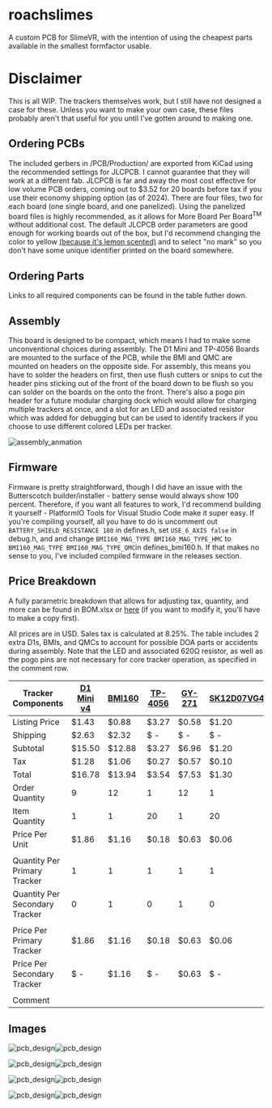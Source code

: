 # roachslimes

A custom PCB for SlimeVR, with the intention of using the cheapest parts available in the smallest formfactor usable.

# Disclaimer

This is all WIP. The trackers themselves work, but I still have not designed a case for these. Unless you want to make your own case, these files probably aren't that useful for you until I've gotten around to making one.

## Ordering PCBs

The included gerbers in /PCB/Production/ are exported from KiCad using the recommended settings for JLCPCB. I cannot guarantee that they will work at a different fab. JLCPCB is far and away the most cost effective for low volume PCB orders, coming out to $3.52 for 20 boards before tax if you use their economy shipping option (as of 2024). There are four files, two for each board (one single board, and one panelized). Using the panelized board files is highly recommended, as it allows for More Board Per Board<sup>TM</sup> without additional cost. The default JLCPCB order parameters are good enough for working boards out of the box, but I'd recommend changing the color to yellow [(because it's lemon scented)](https://x.com/MKVRiscy/status/1821870120697987492) and to select "no mark" so you don't have some unique identifier printed on the board somewhere.

## Ordering Parts

Links to all required components can be found in the table futher down.

## Assembly

This board is designed to be compact, which means I had to make some unconventional choices during assembly. The D1 Mini and TP-4056 Boards are mounted to the surface of the PCB, while the BMI and QMC are mounted on headers on the opposite side. For assembly, this means you have to solder the headers on first, then use flush cutters or snips to cut the header pins sticking out of the front of the board down to be flush so you can solder on the boards on the onto the front. There's also a pogo pin header for a future modular charging dock which would allow for charging multiple trackers at once, and a slot for an LED and associated resistor which was added for debugging but can be used to identify trackers if you choose to use different colored LEDs per tracker.

![assembly_anmation](Images/speen.gif)

## Firmware

Firmware is pretty straightforward, though I did have an issue with the Butterscotch builder/installer - battery sense would always show 100 percent. Therefore, if you want all features to work, I'd recommend building it yourself - PlatformIO Tools for Visual Studio Code make it super easy. If you're compiling yourself, all you have to do is uncomment out ```BATTERY_SHIELD_RESISTANCE 180``` in defines.h, set ```USE_6_AXIS false``` in debug.h, and and change ```BMI160_MAG_TYPE BMI160_MAG_TYPE_HMC``` to ```BMI160_MAG_TYPE BMI160_MAG_TYPE_QMC```in defines_bmi160.h. If that makes no sense to you, I've included compiled firmware in the releases section. 

## Price Breakdown

A fully parametric breakdown that allows for adjusting tax, quantity, and more can be found in BOM.xlsx or [here](https://docs.google.com/spreadsheets/d/1RTwIJsGUY1e1f047yFT5OwqJSmgT3SN4hO7gHYImR_g/copy) (if you want to modify it, you'll have to make a copy first).

All prices are in USD. Sales tax is calculated at 8.25%. The table includes 2 extra D1s, BMIs, and QMCs to account for possible DOA parts or accidents during assembly. Note that the LED and associated 620Ω resistor, as well as the pogo pins are not necessary for core tracker operation, as specified in the comment row.

| Tracker Components | [D1 Mini v4](https://www.aliexpress.us/item/32831353752.html) | [BMI160](https://www.aliexpress.us/item/1005007143698152.html) | [TP-4056](https://www.aliexpress.us/item/1005006379403615.html) | [GY-271](https://www.aliexpress.us/item/1556804905.html) | [SK12D07VG4](https://www.aliexpress.us/item/3256806149664764.html) | [JST-PH-4P](https://www.aliexpress.us/item/33011797617.html) | [Pogo Female](https://www.aliexpress.us/item/3256804960956555.html) | [B5817WS](https://www.aliexpress.us/item/1005004633629467.html) | [0805 180k](https://www.aliexpress.us/item/1005007032369041.html) | [0806 620r](https://www.aliexpress.us/item/3256806846054289.html) | [0805 LED](https://www.aliexpress.us/item/3256805245629305.html) | [803450](https://www.aliexpress.us/item/1005003621836701.html) | [Wires](https://www.aliexpress.us/item/1005007558078161.html) | Motherboard | Daughterboard | Total |
| ------------------------------ | ---------------------------------------------------------- | -------------------------------------------------------------- | -------------------------------------------------------------- | -------------------------------------------------------- | ------------------------------------------------------------------ | ------------------------------------------------------------ | ------------------------------------------------------------------- | --------------------------------------------------------------- | ----------------------------------------------------------------- | ----------------------------------------------------------------- | ---------------------------------------------------------------- | -------------------------------------------------------------- | ------------------------------------------------------------- | ----------------------------- | --------------------------------- | ------------ |
| Listing Price | $1.43 | $0.88 | $3.27 | $0.58 | $1.20 | $3.79 | $12.93 | $1.20 | $1.05 | $1.05 | $2.47 | $25.99 | $11.93 | $2.00 | $2.00 | |
| Shipping | $2.63 | $2.32 | $ \- | $ \- | $ \- | $ \- | $ \- | $ \- | $ \- | $ \- | $ \- | $ \- | $ \- | $1.52 | $1.52 | $7.99 |
| Subtotal | $15.50 | $12.88 | $3.27 | $6.96 | $1.20 | $3.79 | $12.93 | $1.20 | $1.05 | $1.05 | $2.47 | $25.99 | $11.93 | $3.52 | $3.52 | $107.26 |
| Tax | $1.28 | $1.06 | $0.27 | $0.57 | $0.10 | $0.31 | $1.07 | $0.10 | $0.09 | $0.09 | $0.20 | $2.14 | $0.98 | $0.29 | $0.29 | $8.85 |
| Total | $16.78 | $13.94 | $3.54 | $7.53 | $1.30 | $4.10 | $14.00 | $1.30 | $1.14 | $1.14 | $2.67 | $28.13 | $12.91 | $3.81 | $3.81 | $116.11 |
| Order Quantity | 9 | 12 | 1 | 12 | 1 | 1 | 1 | 1 | 1 | 1 | 1 | 1 | 1 | 1 | 1 | |
| Item Quantity | 1 | 1 | 20 | 1 | 20 | 100 | 20 | 100 | 100 | 100 | 600 | 10 | 12 | 20 | 40 | |
| Price Per Unit | $1.86 | $1.16 | $0.18 | $0.63 | $0.06 | $0.04 | $0.70 | $0.01 | $0.01 | $0.01 | $0.00 | $2.81 | $1.08 | $0.19 | $0.10 | |
| | | | | | | | | | | | | | | | | |
| Quantity Per Primary Tracker | 1 | 1 | 1 | 1 | 1 | 1 | 1 | 2 | 1 | 1 | 1 | 1 | 0 | 1 | 0 | |
| Quantity Per Secondary Tracker | 0 | 1 | 0 | 1 | 0 | 1 | 0 | 0 | 0 | 0 | 0 | 0 | 1 | 0 | 1 | |
| | | | | | | | | | | | | | | | | |
| Price Per Primary Tracker | $1.86 | $1.16 | $0.18 | $0.63 | $0.06 | $0.04 | $0.70 | $0.03 | $0.01 | $0.01 | $0.00 | $2.81 | $ \- | $0.19 | $ \- | $7.69 |
| Price Per Secondary Tracker | $ \- | $1.16 | $ \- | $0.63 | $ \- | $0.04 | $ \- | $ \- | $ \- | $ \- | $ \- | $ \- | $1.08 | $ \- | $0.10 | $3.00 |
| | | | | | | | | | | | | | | | | |
| Comment | | | | | | | Optional | | | Optional | Optional | | | | | |

## Images

![pcb_design](Images/pcbnew_2024-10-07_12-25-15.png)![pcb_design](Images/pcbnew_2024-10-07_12-25-18.png)

![pcb_design](Images/pcbnew_2024-10-07_12-25-07.png)![pcb_design](Images/pcbnew_2024-10-07_12-25-12.png)

![pcb_design](Images/pcbnew_2024-10-07_12-21-47.png)![pcb_design](Images/pcbnew_2024-10-07_12-21-49.png)

![pcb_design](Images/pcbnew_2024-10-07_12-21-37.png)![pcb_design](Images/pcbnew_2024-10-07_12-21-40.png)